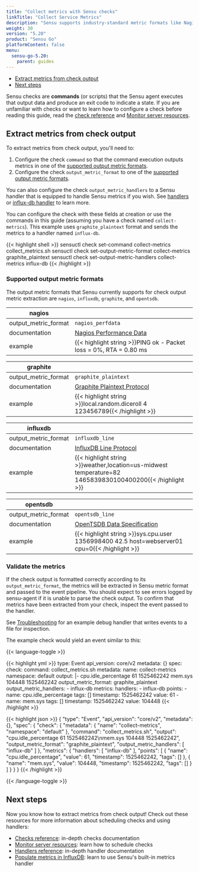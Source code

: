 ```yaml
---
title: "Collect metrics with Sensu checks"
linkTitle: "Collect Service Metrics"
description: "Sensu supports industry-standard metric formats like Nagios Performance Data, Graphite Plaintext Protocol, InfluxDB Line Protocol, and OpenTSDB Data Specification. Read this guide to collect metrics with Sensu."
weight: 30
version: "5.20"
product: "Sensu Go"
platformContent: false
menu:
  sensu-go-5.20:
    parent: guides
---
```


- [Extract metrics from check output](#extract-metrics-from-check-output)
- [Next steps](#next-steps)

Sensu checks are **commands** (or scripts) that the Sensu agent executes that output data and produce an exit code to indicate a state.
If you are unfamiliar with checks or want to learn how to configure a check before reading this guide, read the [check reference][1] and [Monitor server resources][2].

## Extract metrics from check output

To extract metrics from check output, you'll need to:

1. Configure the check `command` so that the command execution outputs metrics in one of the [supported output metric formats][3].
2. Configure the check `output_metric_format` to one of the [supported output metric formats][3].

You can also configure the check `output_metric_handlers` to a Sensu handler that is equipped to handle Sensu metrics if you wish. See [handlers][4] or [influx-db handler][5] to learn more.

You can configure the check with these fields at creation or use the commands in this guide (assuming you have a check named `collect-metrics`).
This example uses `graphite_plaintext` format and sends the metrics to a handler named `influx-db`.

{{< highlight shell >}}
sensuctl check set-command collect-metrics collect_metrics.sh
sensuctl check set-output-metric-format collect-metrics graphite_plaintext
sensuctl check set-output-metric-handlers collect-metrics influx-db
{{< /highlight >}}

### Supported output metric formats

The output metric formats that Sensu currently supports for check output metric extraction are `nagios`, `influxdb`, `graphite`, and `opentsdb`.

|nagios              |      |
---------------------|------
output_metric_format | `nagios_perfdata`
documentation        | [Nagios Performance Data][6]
example              | {{< highlight string >}}PING ok - Packet loss = 0%, RTA = 0.80 ms | percent_packet_loss=0, rta=0.80{{< /highlight >}}

|graphite            |      |
---------------------|------
output_metric_format | `graphite_plaintext`
documentation        | [Graphite Plaintext Protocol][7]
example              | {{< highlight string >}}local.random.diceroll 4 123456789{{< /highlight >}}

|influxdb            |      |
---------------------|------
output_metric_format | `influxdb_line`
documentation        | [InfluxDB Line Protocol][8]
example              | {{< highlight string >}}weather,location=us-midwest temperature=82 1465839830100400200{{< /highlight >}}

|opentsdb            |      |
---------------------|------
output_metric_format | `opentsdb_line`
documentation        | [OpenTSDB Data Specification][9]
example              | {{< highlight string >}}sys.cpu.user 1356998400 42.5 host=webserver01 cpu=0{{< /highlight >}}

### Validate the metrics

If the check output is formatted correctly according to its `output_metric_format`, the metrics will be extracted in Sensu metric format and passed to the event pipeline.
You should expect to see errors logged by sensu-agent if it is unable to parse the check output.
To confirm that metrics have been extracted from your check, inspect the event passed to the handler.

See [Troubleshooting][10] for an example debug handler that writes events to a file for inspection.

The example check would yield an event similar to this:

{{< language-toggle >}}

{{< highlight yml >}}
type: Event
api_version: core/v2
metadata: {}
spec:
  check:
    command: collect_metrics.sh
    metadata:
      name: collect-metrics
      namespace: default
    output: |-
      cpu.idle_percentage 61 1525462242
      mem.sys 104448 1525462242
    output_metric_format: graphite_plaintext
    output_metric_handlers:
    - influx-db
  metrics:
    handlers:
    - influx-db
    points:
    - name: cpu.idle_percentage
      tags: []
      timestamp: 1525462242
      value: 61
    - name: mem.sys
      tags: []
      timestamp: 1525462242
      value: 104448
{{< /highlight >}}

{{< highlight json >}}
{
  "type": "Event",
  "api_version": "core/v2",
  "metadata": {},
  "spec": {
    "check": {
      "metadata": {
        "name": "collect-metrics",
        "namespace": "default"
      },
      "command": "collect_metrics.sh",
      "output": "cpu.idle_percentage 61 1525462242\nmem.sys 104448 1525462242",
      "output_metric_format": "graphite_plaintext",
      "output_metric_handlers": [
        "influx-db"
      ]
    },
    "metrics": {
      "handlers": [
        "influx-db"
      ],
      "points": [
        {
          "name": "cpu.idle_percentage",
          "value": 61,
          "timestamp": 1525462242,
          "tags": []
        },
        {
          "name": "mem.sys",
          "value": 104448,
          "timestamp": 1525462242,
          "tags": []
        }
      ]
    }
  }
}
{{< /highlight >}}

{{< /language-toggle >}}

## Next steps

Now you know how to extract metrics from check output!
Check out these resources for more information about scheduling checks and using handlers:

* [Checks reference][1]: in-depth checks documentation
* [Monitor server resources][2]: learn how to schedule checks
* [Handlers reference][4]: in-depth handler documentation
* [Populate metrics in InfluxDB][5]: learn to use Sensu's built-in metrics handler

[1]: ../../reference/checks/
[2]: ../monitor-server-resources/
[3]: #supported-output-metric-formats
[4]: ../../reference/handlers/
[5]: ../influx-db-metric-handler/
[6]: https://assets.nagios.com/downloads/nagioscore/docs/nagioscore/3/en/perfdata.html
[7]: http://graphite.readthedocs.io/en/latest/feeding-carbon.html#the-plaintext-protocol
[8]: https://docs.influxdata.com/influxdb/v1.4/write_protocols/line_protocol_tutorial/#measurement
[9]: http://opentsdb.net/docs/build/html/user_guide/writing/index.html#data-specification
[10]: ../troubleshooting#handlers-and-event-filters
